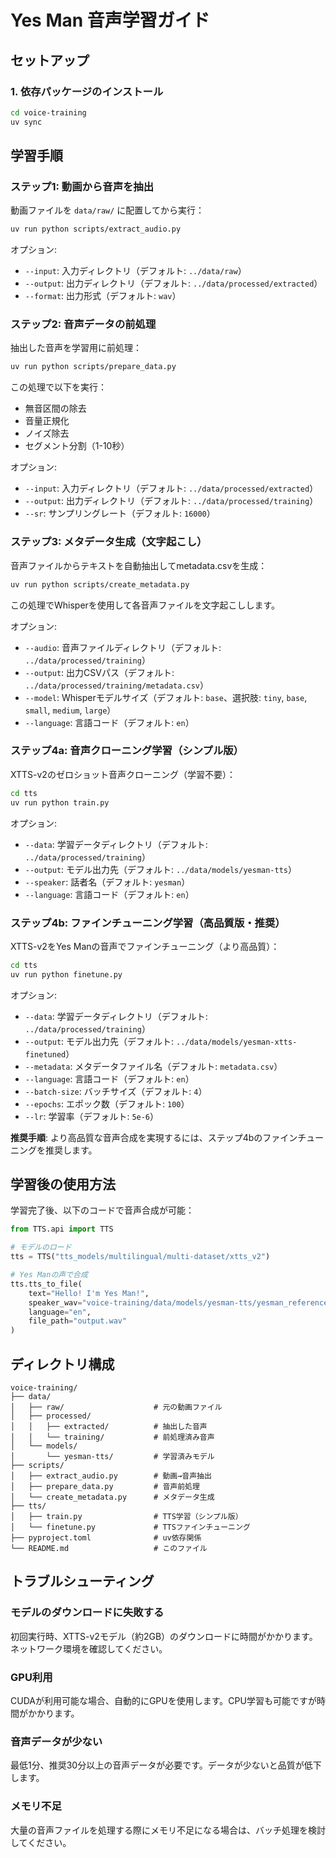 # Yes Man 音声学習ガイド

## セットアップ

### 1. 依存パッケージのインストール

```bash
cd voice-training
uv sync
```

## 学習手順

### ステップ1: 動画から音声を抽出

動画ファイルを `data/raw/` に配置してから実行：

```bash
uv run python scripts/extract_audio.py
```

オプション:
- `--input`: 入力ディレクトリ（デフォルト: `../data/raw`）
- `--output`: 出力ディレクトリ（デフォルト: `../data/processed/extracted`）
- `--format`: 出力形式（デフォルト: `wav`）

### ステップ2: 音声データの前処理

抽出した音声を学習用に前処理：

```bash
uv run python scripts/prepare_data.py
```

この処理で以下を実行：
- 無音区間の除去
- 音量正規化
- ノイズ除去
- セグメント分割（1-10秒）

オプション:
- `--input`: 入力ディレクトリ（デフォルト: `../data/processed/extracted`）
- `--output`: 出力ディレクトリ（デフォルト: `../data/processed/training`）
- `--sr`: サンプリングレート（デフォルト: `16000`）

### ステップ3: メタデータ生成（文字起こし）

音声ファイルからテキストを自動抽出してmetadata.csvを生成：

```bash
uv run python scripts/create_metadata.py
```

この処理でWhisperを使用して各音声ファイルを文字起こしします。

オプション:
- `--audio`: 音声ファイルディレクトリ（デフォルト: `../data/processed/training`）
- `--output`: 出力CSVパス（デフォルト: `../data/processed/training/metadata.csv`）
- `--model`: Whisperモデルサイズ（デフォルト: `base`、選択肢: `tiny`, `base`, `small`, `medium`, `large`）
- `--language`: 言語コード（デフォルト: `en`）

### ステップ4a: 音声クローニング学習（シンプル版）

XTTS-v2のゼロショット音声クローニング（学習不要）：

```bash
cd tts
uv run python train.py
```

オプション:
- `--data`: 学習データディレクトリ（デフォルト: `../data/processed/training`）
- `--output`: モデル出力先（デフォルト: `../data/models/yesman-tts`）
- `--speaker`: 話者名（デフォルト: `yesman`）
- `--language`: 言語コード（デフォルト: `en`）

### ステップ4b: ファインチューニング学習（高品質版・推奨）

XTTS-v2をYes Manの音声でファインチューニング（より高品質）：

```bash
cd tts
uv run python finetune.py
```

オプション:
- `--data`: 学習データディレクトリ（デフォルト: `../data/processed/training`）
- `--output`: モデル出力先（デフォルト: `../data/models/yesman-xtts-finetuned`）
- `--metadata`: メタデータファイル名（デフォルト: `metadata.csv`）
- `--language`: 言語コード（デフォルト: `en`）
- `--batch-size`: バッチサイズ（デフォルト: `4`）
- `--epochs`: エポック数（デフォルト: `100`）
- `--lr`: 学習率（デフォルト: `5e-6`）

**推奨手順**: より高品質な音声合成を実現するには、ステップ4bのファインチューニングを推奨します。

## 学習後の使用方法

学習完了後、以下のコードで音声合成が可能：

```python
from TTS.api import TTS

# モデルのロード
tts = TTS("tts_models/multilingual/multi-dataset/xtts_v2")

# Yes Manの声で合成
tts.tts_to_file(
    text="Hello! I'm Yes Man!",
    speaker_wav="voice-training/data/models/yesman-tts/yesman_reference.wav",
    language="en",
    file_path="output.wav"
)
```

## ディレクトリ構成

```
voice-training/
├── data/
│   ├── raw/                    # 元の動画ファイル
│   ├── processed/
│   │   ├── extracted/          # 抽出した音声
│   │   └── training/           # 前処理済み音声
│   └── models/
│       └── yesman-tts/         # 学習済みモデル
├── scripts/
│   ├── extract_audio.py        # 動画→音声抽出
│   ├── prepare_data.py         # 音声前処理
│   └── create_metadata.py      # メタデータ生成
├── tts/
│   ├── train.py                # TTS学習（シンプル版）
│   └── finetune.py             # TTSファインチューニング
├── pyproject.toml              # uv依存関係
└── README.md                   # このファイル
```

## トラブルシューティング

### モデルのダウンロードに失敗する
初回実行時、XTTS-v2モデル（約2GB）のダウンロードに時間がかかります。ネットワーク環境を確認してください。

### GPU利用
CUDAが利用可能な場合、自動的にGPUを使用します。CPU学習も可能ですが時間がかかります。

### 音声データが少ない
最低1分、推奨30分以上の音声データが必要です。データが少ないと品質が低下します。

### メモリ不足
大量の音声ファイルを処理する際にメモリ不足になる場合は、バッチ処理を検討してください。
